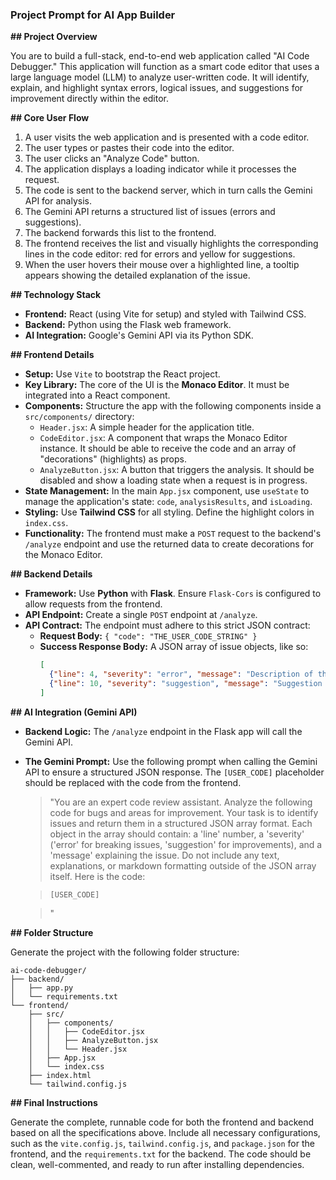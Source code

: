 ### **Project Prompt for AI App Builder**

**\#\# Project Overview**

You are to build a full-stack, end-to-end web application called "AI Code Debugger." This application will function as a smart code editor that uses a large language model (LLM) to analyze user-written code. It will identify, explain, and highlight syntax errors, logical issues, and suggestions for improvement directly within the editor.

**\#\# Core User Flow**

1.  A user visits the web application and is presented with a code editor.
2.  The user types or pastes their code into the editor.
3.  The user clicks an "Analyze Code" button.
4.  The application displays a loading indicator while it processes the request.
5.  The code is sent to the backend server, which in turn calls the Gemini API for analysis.
6.  The Gemini API returns a structured list of issues (errors and suggestions).
7.  The backend forwards this list to the frontend.
8.  The frontend receives the list and visually highlights the corresponding lines in the code editor: red for errors and yellow for suggestions.
9.  When the user hovers their mouse over a highlighted line, a tooltip appears showing the detailed explanation of the issue.

**\#\# Technology Stack**

  * **Frontend:** React (using Vite for setup) and styled with Tailwind CSS.
  * **Backend:** Python using the Flask web framework.
  * **AI Integration:** Google's Gemini API via its Python SDK.

**\#\# Frontend Details**

  * **Setup:** Use `Vite` to bootstrap the React project.
  * **Key Library:** The core of the UI is the **Monaco Editor**. It must be integrated into a React component.
  * **Components:** Structure the app with the following components inside a `src/components/` directory:
      * `Header.jsx`: A simple header for the application title.
      * `CodeEditor.jsx`: A component that wraps the Monaco Editor instance. It should be able to receive the code and an array of "decorations" (highlights) as props.
      * `AnalyzeButton.jsx`: A button that triggers the analysis. It should be disabled and show a loading state when a request is in progress.
  * **State Management:** In the main `App.jsx` component, use `useState` to manage the application's state: `code`, `analysisResults`, and `isLoading`.
  * **Styling:** Use **Tailwind CSS** for all styling. Define the highlight colors in `index.css`.
  * **Functionality:** The frontend must make a `POST` request to the backend's `/analyze` endpoint and use the returned data to create decorations for the Monaco Editor.

**\#\# Backend Details**

  * **Framework:** Use **Python** with **Flask**. Ensure `Flask-Cors` is configured to allow requests from the frontend.
  * **API Endpoint:** Create a single `POST` endpoint at `/analyze`.
  * **API Contract:** The endpoint must adhere to this strict JSON contract:
      * **Request Body:** `{ "code": "THE_USER_CODE_STRING" }`
      * **Success Response Body:** A JSON array of issue objects, like so:
        ```json
        [
          {"line": 4, "severity": "error", "message": "Description of the error."},
          {"line": 10, "severity": "suggestion", "message": "Suggestion for improvement."}
        ]
        ```

**\#\# AI Integration (Gemini API)**

  * **Backend Logic:** The `/analyze` endpoint in the Flask app will call the Gemini API.

  * **The Gemini Prompt:** Use the following prompt when calling the Gemini API to ensure a structured JSON response. The `[USER_CODE]` placeholder should be replaced with the code from the frontend.

    > "You are an expert code review assistant. Analyze the following code for bugs and areas for improvement. Your task is to identify issues and return them in a structured JSON array format. Each object in the array should contain: a 'line' number, a 'severity' ('error' for breaking issues, 'suggestion' for improvements), and a 'message' explaining the issue. Do not include any text, explanations, or markdown formatting outside of the JSON array itself. Here is the code:

    > ```
    > [USER_CODE]
    > ```

    > "

**\#\# Folder Structure**

Generate the project with the following folder structure:

```
ai-code-debugger/
├── backend/
│   ├── app.py
│   └── requirements.txt
└── frontend/
    ├── src/
    │   ├── components/
    │   │   ├── CodeEditor.jsx
    │   │   ├── AnalyzeButton.jsx
    │   │   └── Header.jsx
    │   ├── App.jsx
    │   └── index.css
    ├── index.html
    └── tailwind.config.js
```

**\#\# Final Instructions**

Generate the complete, runnable code for both the frontend and backend based on all the specifications above. Include all necessary configurations, such as the `vite.config.js`, `tailwind.config.js`, and `package.json` for the frontend, and the `requirements.txt` for the backend. The code should be clean, well-commented, and ready to run after installing dependencies.